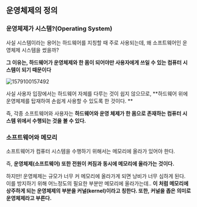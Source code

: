 ## 운영체제의 정의

### 운영체제가 시스템?(Operating System)

사실 시스템이라는 용어는 하드웨어를 지칭할 때 주로 사용되는데, 왜 소프트웨어인 운영체제 시스템을 썼을까?

**그 이유는, 하드웨어가 운영체제와 한 몸이 되어야만 사용자에게 쓰일 수 있는 컴퓨터 시스템이 되기 때문이다**

![1579100157492](C:\Users\user\AppData\Roaming\Typora\typora-user-images\1579100157492.png)

사실 사용자 입장에서는 하드웨어 자체를 다루는 것이 쉽지 않으므로, **하드웨어 위에 운영체제를 탑재하여 손쉽게 사용할 수 있도록 한 것이다. ** 

즉, 각종 소프트웨어와 사용자는 **하드웨어와 운영 체제가 한 몸으로 존재하는 컴퓨터 시스템 위에서 수행되는 것을 볼 수 있다.**



### 소프트웨어와 메모리

소프트웨어가 컴퓨터 시스템을 수행하기 위해서는 메모리에 올라가 있어야 한다.

즉, **운영체제(소프트웨어) 또한 전원이 켜짐과 동시에 메모리에 올라가는 것이다.**

하지만! 운영체제는 규모가 너무 커 메모리에 올라가게 되면 낭비가 너무 심하게 된다. 이를 방지하기 위해 어느정도의 필요한 부분만 메모리에 올라가는데.. **이 처럼 메모리에 상주하게 되는 운영체제의 부분을 커널(kernel)이라고 칭한다. 또한, 커널을 좁은 의미로 운영체제라고 부른다.**





